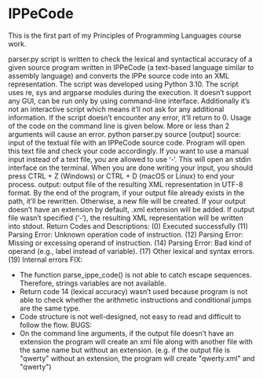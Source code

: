 # IPPeCode
This is the first part of my Principles of Programming Languages course work.

parser.py script is written to check the lexical and syntactical accuracy of a given source program written in IPPeCode
(a text-based language similar to assembly language) and converts the IPPe source code into an XML representation.
The script was developed using Python 3.10.
The script uses re, sys and argparse modules during the execution. It doesn’t support any GUI, can be run only by 
using command-line interface. Additionally it’s not an interactive script which means it’ll not ask for any additional 
information. If the script doesn’t encounter any error, it’ll return to 0.
Usage of the code on the command line is given below. More or less than 2 arguments will cause an error.
python parser.py source [output]
source: input of the textual file with an IPPeCode source code. Program will open this text file and check your code 
accordingly. If you want to use a manual input instead of a text file, you are allowed to use ‘-‘. This will open an stdin 
interface on the terminal. When you are done writing your input, you should press CTRL + Z (Windows) or CTRL + D 
(macOS or Linux) to end your process.
output: output file of the resulting XML representation in UTF-8 format. By the end of the program, if your output file 
already exists in the path, it’ll be rewritten. Otherwise, a new file will be created. If your output doesn’t have an 
extension by default, .xml extension will be added. If output file wasn’t specified (‘-‘), the resulting XML representation 
will be written into stdout.
Return Codes and Descriptions:
(0) Executed successfully
(11) Parsing Error: Unknown operation code of instruction. 
(12) Parsing Error: Missing or excessing operand of instruction. 
(14) Parsing Error: Bad kind of operand (e.g., label instead of variable). 
(17) Other lexical and syntax errors. 
(19) Internal errors
FIX:
- The function parse_ippe_code() is not able to catch escape sequences. Therefore, strings variables are not available.
- Return code 14 (lexical accuracy) wasn’t used because program is not able to check whether the arithmetic 
instructions and conditional jumps are the same type.
- Code structure is not well-designed, not easy to read and difficult to follow the flow.
BUGS:
- On the command line arguments, if the output file doesn’t have an extension the program will create an xml file along
with another file with the same name but without an extension. (e.g. if the output file is "qwerty" without an extension, 
the program will create "qwerty.xml" and "qwerty")
